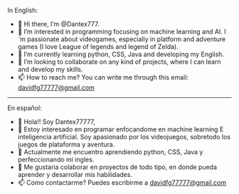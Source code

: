 In English:
- 👋 Hi there, I’m @Dantex777.
- 👀 I’m interested in programming focusing on machine learning and AI. I´m passionate about videogames, especially in platform and adventure games (I love League of legends and legend of Zelda).
- 🌱 I’m currently learning python, CSS, Java and developing my English.
- 💞️ I’m looking to collaborate on any kind of projects, where I can learn and develop my skills.
- 📫 How to reach me? You can write me through this email: davidfg77777@gmail.com

***************************************************************************************************************************************
En español:
- 👋 Hola!! Soy Dantex77777,
- 👀 Estoy interesado en programar enfocandome en machine learning E inteligencia artificial. Soy apasionado por los videojuegos, sobretodo los juegos de plataforma y aventura.
- 🌱 Actualmente me encuentro aprendiendo python, CSS, Java y perfeccionando mi ingles.
- 💞️ Me gustaria colaborar en proyectos de todo tipo, en donde pueda aprender y desarrollar mis habilidades.
- 📫 Como contactarme? Puedes escribirme a davidfg77777@gmail.com 


<!---
Dantex777/Dantex777 is a ✨ special ✨ repository because its `README.md` (this file) appears on your GitHub profile.
You can click the Preview link to take a look at your changes.
--->
